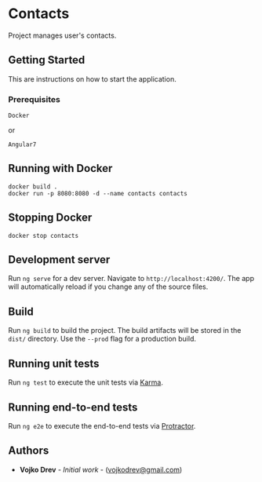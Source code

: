 # Contacts

Project manages user's contacts.

## Getting Started

This are instructions on how to start the application.

### Prerequisites

```
Docker
```

or

```
Angular7
```

## Running with Docker

```
docker build .
docker run -p 8080:8080 -d --name contacts contacts
```

## Stopping Docker

```
docker stop contacts
```

## Development server

Run `ng serve` for a dev server. Navigate to `http://localhost:4200/`. The app will automatically reload if you change any of the source files.

## Build

Run `ng build` to build the project. The build artifacts will be stored in the `dist/` directory. Use the `--prod` flag for a production build.

## Running unit tests

Run `ng test` to execute the unit tests via [Karma](https://karma-runner.github.io).

## Running end-to-end tests

Run `ng e2e` to execute the end-to-end tests via [Protractor](http://www.protractortest.org/).

## Authors

* **Vojko Drev** - *Initial work* - (vojkodrev@gmail.com)